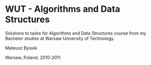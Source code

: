WUT - Algorithms and Data Structures
====================================

Solutions to tasks for Algorithms and Data Structures course
from my Bachelor studies at Warsaw University of Technology.

Mateusz Bysiek

Warsaw, Poland, 2010-2011

